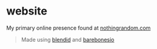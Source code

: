 # website

My primary online presence found at [nothingrandom.com](http://nothingrandom.com)

> Made using [blendid](https://github.com/vigetlabs/blendid) and [barebonesio](https://github.com/nothingrandom/barebonesio)
